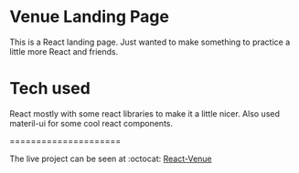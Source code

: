 Venue Landing Page
====================

This is a React landing page. Just wanted to make something to practice a little more React and friends.

Tech used
====================
React mostly with some react libraries to make it a little nicer. Also used materil-ui for some cool react components.

=====================

The live project can be seen at :octocat: [React-Venue](https://mattcardona.github.io/React-Venue/)